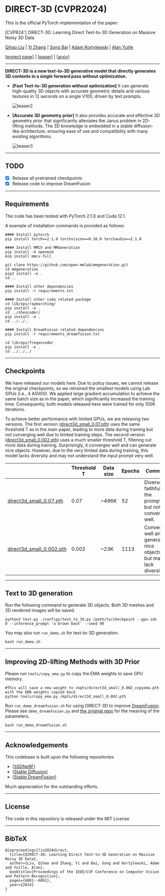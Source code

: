 # DIRECT-3D (CVPR2024)

This is the official PyTorch implementation of the paper:

[CVPR24'] DIRECT-3D: Learning Direct Text-to-3D Generation on Massive Noisy 3D Data

[Qihao Liu](https://qihao067.github.io/) | [Yi Zhang](https://edz-o.github.io/) | [Song Bai](https://songbai.site/) | [Adam Kortylewski](https://gvrl.mpi-inf.mpg.de/) | [Alan Yuille](https://cogsci.jhu.edu/directory/alan-yuille/) 

[[project page](https://direct-3d.github.io/)] | [[paper](https://arxiv.org/pdf/2406.04322)] | [[arxiv](https://arxiv.org/abs/2406.04322)]

______

**DIRECT-3D is a new text-to-3D generative model that directly generates 3D contents in a single forward pass without optimization.**

- **[Fast Text-to-3D generation without optimization]** It can generate high-quality 3D objects with accurate geometric details and various textures in 12 seconds on a single V100, driven by text prompts.

  ![teaser2](https://github.com/qihao067/direct3d/blob/main/imgs/teaser2.gif)

- **[Accurate 3D geometry prior]** It also provides accurate and effective 3D geometry prior that significantly alleviates the Janus problem in 2D-lifting methods. The 3D knowledge is embedded in a stable diffusion-like architecture, ensuring ease of use and compatibility with many existing algorithms.

  ![teaser3](https://github.com/qihao067/direct3d/blob/main/imgs/teaser3.gif)

______

## TODO

- [x] Release all pretrained checkpoints
- [x] Release code to improve DreamFusion

______

## Requirements

The code has been tested with PyTorch 2.1.0 and Cuda 12.1.

A example of installation commands is provided as follows:

```
#### Install pytorch
pip install torch==2.1.0 torchvision==0.16.0 torchaudio==2.1.0

#### Install MMCV and MMGeneration
pip install -U openmim
mim install mmcv-full

git clone https://github.com/open-mmlab/mmgeneration.git
cd mmgeneration
pip3 install -e .
cd ..

#### Install other dependencies
pip install -r requirements.txt

#### Install other cuda related package
cd lib/ops/raymarching/
pip install -e .
cd ../shencoder/
pip install -e .
cd ../../..

#### Install DreamFusion related dependencies
pip install -r requirements_dreamfusion.txt

cd lib/ops/freqencoder
pip install -e .
cd ../../../
```



______

## Checkpoints

We have released our models here. Due to policy issues, we cannot release the original checkpoints, so we retrained the smallest models using Lab GPUs (i.e., 4 A5000). We applied large gradient accumulation to achieve the same batch size as in the paper, which significantly increased the training time. Consequently, both models released here were trained for only 100K iterations.

To achieve better performance with limited GPUs, we are releasing two versions. The first version ([direct3d_small_0.07.pth](https://huggingface.co/QHL067/direct3d/blob/main/ckpts/direct3d_small_0.07.pth)) uses the same threshold T as in the main paper, leading to more data during training but not converging well due to limited training steps. The second version ([direct3d_small_0.002.pth](https://huggingface.co/QHL067/direct3d/blob/main/ckpts/direct3d_small_0.002.pth)) uses a much smaller threshold T, filtering out more data during training. Surprisingly, it converges well and can generate nice objects. However, due to the very limited data during training, this model lacks diversity and may not understand the input prompt very well.

|                                                              | Threshold T | Data size | Epochs | Comment                                                      |
| ------------------------------------------------------------ | ----------- | --------- | ------ | ------------------------------------------------------------ |
| [direct3d_small_0.07.pth](https://huggingface.co/QHL067/direct3d/blob/main/ckpts/direct3d_small_0.07.pth) | 0.07        | ~496K     | 52     | Diverse, faithful to the prompt, but not converging well.    |
| [direct3d_small_0.002.pth](https://huggingface.co/QHL067/direct3d/blob/main/ckpts/direct3d_small_0.002.pth) | 0.002       | ~23K      | 1113   | Converges well and generates nice objects, but may lack diversity. |



______

## Text to 3D generation

Run the following command to generate 3D objects. Both 3D meshes and 2D rendered images will be saved.

```
python3 test.py ./configs/text_to_3d.py /path/to/checkpoint --gpu-ids 0 --inference_prompt 'a brown boot' --seed 99
```

You may also run  `run_demo.sh` for text-to-3D generation.

```
bash run_demo.sh
```



______

## Improving 2D-lifting Methods with 3D Prior

Please run `tools/copy_ema.py` to copy the EMA weights to save GPU memory. 

``` 
#This will save a new weight to ckpts/direct3d_small_0.002_copyema.pth with the EMA weights copied back
python tools/copy_ema.py ckpts/direct3d_small_0.002.pth
```

Run `run_demo_dreamfusion.sh` for using DIRECT-3D to improve [DreamFusion](https://dreamfusion3d.github.io/). 
Please see `demo_dreamfusion.py` and [the original repo](https://github.com/ashawkey/stable-dreamfusion) for the meaning of the parameters.
```
bash run_demo_dreamfusion.sh
```

______

## Acknowledgements

This codebase is built upon the following repositories:

- [[SSDNeRF](https://github.com/Lakonik/SSDNeRF)]
- [[Stable Diffusion](https://github.com/CompVis/stable-diffusion)]
- [[Stable DreamFusion](https://github.com/ashawkey/stable-dreamfusion)]

Much appreciation for the outstanding efforts.

____________

## License

The code in this repository is released under the MIT License

______

## BibTeX

```
@inproceedings{liu2024direct,
  title={DIRECT-3D: Learning Direct Text-to-3D Generation on Massive Noisy 3D Data},
  author={Liu, Qihao and Zhang, Yi and Bai, Song and Kortylewski, Adam and Yuille, Alan},
  booktitle={Proceedings of the IEEE/CVF Conference on Computer Vision and Pattern Recognition},
  pages={6881--6891},
  year={2024}
}
```

